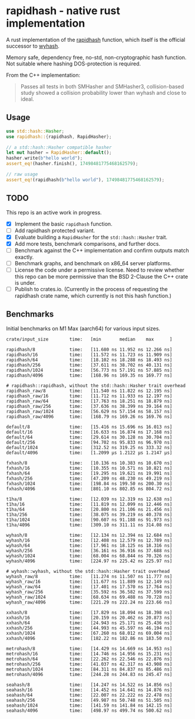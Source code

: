 # rapidhash - native rust implementation

A rust implementation of the [rapidhash](https://github.com/Nicoshev/rapidhash) function, which itself is the official successor to [wyhash](https://github.com/wangyi-fudan/wyhash).

Memory safe, dependency free, no-std, non-cryptographic hash function. Not suitable where hashing DOS-protection is required.

From the C++ implementation:
> Passes all tests in both SMHasher and SMHasher3, collision-based study showed a collision probability lower than wyhash and close to ideal.

## Usage

```rust
use std::hash::Hasher;
use rapidhash::{rapidhash, RapidHasher};

// a std::hash::Hasher compatible hasher
let mut hasher = RapidHasher::default();
hasher.write(b"hello world");
assert_eq!(hasher.finish(), 17498481775468162579);

// raw usage
assert_eq!(rapidhash(b"hello world"), 17498481775468162579);
```

## TODO
This repo is an active work in progress.

- [x] Implement the basic `rapidhash` function.
- [ ] Add rapidhash protected variant.
- [x] Evaluate building a `RapidHasher` for the `std::hash::Hasher` trait.
- [x] Add more tests, benchmark comparisons, and further docs.
- [ ] Benchmark against the C++ implementation and confirm outputs match exactly.
- [ ] Benchmark graphs, and benchmark on x86_64 server platforms.
- [ ] License the code under a permissive license. Need to review whether this repo can be more permissive than the BSD 2-Clause the C++ crate is under.
- [ ] Publish to crates.io. (Currently in the process of requesting the rapidhash crate name, which currently is not this hash function.)

## Benchmarks
Initial benchmarks on M1 Max (aarch64) for various input sizes.

```text
crate/input_size        time:   [min       median    max      ]

rapidhash/8             time:   [11.680 ns 11.952 ns 12.266 ns]
rapidhash/16            time:   [11.572 ns 11.723 ns 11.909 ns]
rapidhash/64            time:   [18.102 ns 18.288 ns 18.493 ns]
rapidhash/256           time:   [37.611 ns 38.702 ns 40.131 ns]
rapidhash/1024          time:   [56.773 ns 57.191 ns 57.885 ns]
rapidhash/4096          time:   [168.96 ns 169.35 ns 169.77 ns]

# rapidhash::rapidhash, without the std::hash::Hasher trait overhead
rapidhash_raw/8         time:   [11.540 ns 11.822 ns 12.195 ns]
rapidhash_raw/16        time:   [11.712 ns 11.933 ns 12.197 ns]
rapidhash_raw/64        time:   [17.763 ns 18.251 ns 18.879 ns]
rapidhash_raw/256       time:   [37.636 ns 38.399 ns 39.164 ns]
rapidhash_raw/1024      time:   [56.629 ns 57.154 ns 58.157 ns]
rapidhash_raw/4096      time:   [168.79 ns 169.26 ns 169.76 ns]

default/8               time:   [15.416 ns 15.696 ns 16.013 ns]
default/16              time:   [16.633 ns 16.874 ns 17.168 ns]
default/64              time:   [29.614 ns 30.128 ns 30.704 ns]
default/256             time:   [94.702 ns 95.833 ns 96.970 ns]
default/1024            time:   [312.52 ns 319.25 ns 333.32 ns]
default/4096            time:   [1.2099 µs 1.2122 µs 1.2147 µs]

fxhash/8                time:   [10.136 ns 10.383 ns 10.670 ns]
fxhash/16               time:   [10.355 ns 10.571 ns 10.821 ns]
fxhash/64               time:   [19.295 ns 19.621 ns 19.991 ns]
fxhash/256              time:   [47.209 ns 48.230 ns 49.219 ns]
fxhash/1024             time:   [198.84 ns 199.50 ns 200.30 ns]
fxhash/4096             time:   [801.10 ns 802.85 ns 804.72 ns]

t1ha/8                  time:   [12.039 ns 12.319 ns 12.638 ns]
t1ha/16                 time:   [11.819 ns 12.099 ns 12.446 ns]
t1ha/64                 time:   [20.800 ns 21.106 ns 21.456 ns]
t1ha/256                time:   [38.075 ns 39.219 ns 40.378 ns]
t1ha/1024               time:   [90.607 ns 91.188 ns 91.973 ns]
t1ha/4096               time:   [309.10 ns 311.11 ns 314.08 ns]

wyhash/8                time:   [12.134 ns 12.394 ns 12.684 ns]
wyhash/16               time:   [12.408 ns 12.579 ns 12.789 ns]
wyhash/64               time:   [17.961 ns 18.125 ns 18.316 ns]
wyhash/256              time:   [36.161 ns 36.916 ns 37.688 ns]
wyhash/1024             time:   [68.004 ns 68.844 ns 70.326 ns]
wyhash/4096             time:   [224.97 ns 225.42 ns 225.97 ns]

# wyhash::wyhash, without the std::hash::Hasher trait overhead
wyhash_raw/8            time:   [11.274 ns 11.507 ns 11.777 ns]
wyhash_raw/16           time:   [11.677 ns 11.889 ns 12.149 ns]
wyhash_raw/64           time:   [17.401 ns 17.570 ns 17.764 ns]
wyhash_raw/256          time:   [35.592 ns 36.582 ns 37.599 ns]
wyhash_raw/1024         time:   [68.634 ns 69.488 ns 70.728 ns]
wyhash_raw/4096         time:   [221.29 ns 222.24 ns 223.66 ns]

xxhash/8                time:   [17.829 ns 18.094 ns 18.398 ns]
xxhash/16               time:   [20.159 ns 20.462 ns 20.873 ns]
xxhash/64               time:   [24.943 ns 25.171 ns 25.436 ns]
xxhash/256              time:   [44.993 ns 45.597 ns 46.194 ns]
xxhash/1024             time:   [67.260 ns 68.012 ns 69.004 ns]
xxhash/4096             time:   [182.22 ns 182.86 ns 183.50 ns]

metrohash/8             time:   [14.429 ns 14.669 ns 14.953 ns]
metrohash/16            time:   [14.746 ns 14.956 ns 15.231 ns]
metrohash/64            time:   [22.262 ns 22.546 ns 22.876 ns]
metrohash/256           time:   [41.037 ns 42.317 ns 43.908 ns]
metrohash/1024          time:   [84.311 ns 84.837 ns 85.486 ns]
metrohash/4096          time:   [244.28 ns 244.83 ns 245.47 ns]

seahash/8               time:   [14.247 ns 14.522 ns 14.856 ns]
seahash/16              time:   [14.452 ns 14.641 ns 14.876 ns]
seahash/64              time:   [22.007 ns 22.222 ns 22.478 ns]
seahash/256             time:   [49.987 ns 50.748 ns 51.505 ns]
seahash/1024            time:   [141.59 ns 141.84 ns 142.15 ns]
seahash/4096            time:   [498.97 ns 499.74 ns 500.62 ns]
```
